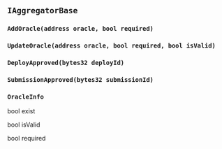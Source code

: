 ## `IAggregatorBase`







### `AddOracle(address oracle, bool required)`





### `UpdateOracle(address oracle, bool required, bool isValid)`





### `DeployApproved(bytes32 deployId)`





### `SubmissionApproved(bytes32 submissionId)`






### `OracleInfo`


bool exist


bool isValid


bool required



